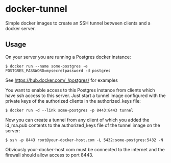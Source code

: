 # docker-tunnel

Simple docker images to create an SSH tunnel between clients and a docker server.

## Usage

On your server you are running a Postgres docker instance:

    $ docker run --name some-postgres -e POSTGRES_PASSWORD=mysecretpassword -d postgres

See https://hub.docker.com/_/postgres/ for examples

You want to enable access to this Postgres instance from clients which have ssh access to this server.
Just start a tunnel image configured with the private keys of the authorized clients in the authorized_keys file:

    $ docker run -d --link some-postgres -p 8443:8443 tunnel

Now you can create a tunnel from any client of which you added the id_rsa.pub contents to the authorized_keys file of the tunnel image on the server: 

    $ ssh -p 8443 root@your-docker-host.com -L 5432:some-postgres:5432 -N

Obviously your-docker-host.com must be connected to the internet and the firewall should allow access to port 8443.

